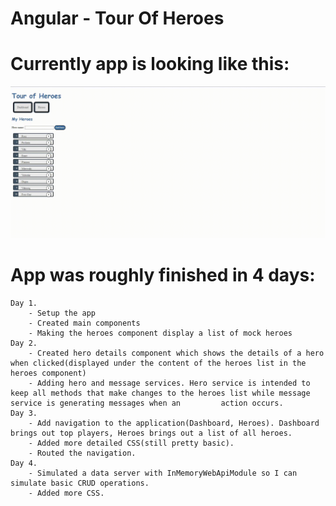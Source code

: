 # Angular - Tour Of Heroes 
# Currently app is looking like this:
![Application GIF](TourOfHeroesGif.gif)
# App was roughly finished in 4 days:
    Day 1. 
        - Setup the app
        - Created main components
        - Making the heroes component display a list of mock heroes
    Day 2.
        - Created hero details component which shows the details of a hero when clicked(displayed under the content of the heroes list in the heroes component)
        - Adding hero and message services. Hero service is intended to keep all methods that make changes to the heroes list while message service is generating messages when an         action occurs.
    Day 3.
        - Add navigation to the application(Dashboard, Heroes). Dashboard brings out top players, Heroes brings out a list of all heroes. 
        - Added more detailed CSS(still pretty basic).
        - Routed the navigation.
    Day 4.
        - Simulated a data server with InMemoryWebApiModule so I can simulate basic CRUD operations.
        - Added more CSS.
